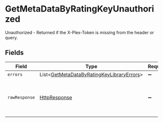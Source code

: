 # GetMetaDataByRatingKeyUnauthorized

Unauthorized - Returned if the X-Plex-Token is missing from the header or query.


## Fields

| Field                                                                                                                         | Type                                                                                                                          | Required                                                                                                                      | Description                                                                                                                   |
| ----------------------------------------------------------------------------------------------------------------------------- | ----------------------------------------------------------------------------------------------------------------------------- | ----------------------------------------------------------------------------------------------------------------------------- | ----------------------------------------------------------------------------------------------------------------------------- |
| `errors`                                                                                                                      | List<[GetMetaDataByRatingKeyLibraryErrors](../../models/errors/GetMetaDataByRatingKeyLibraryErrors.md)>                       | :heavy_minus_sign:                                                                                                            | N/A                                                                                                                           |
| `rawResponse`                                                                                                                 | [HttpResponse<InputStream>](https://docs.oracle.com/en/java/javase/11/docs/api/java.net.http/java/net/http/HttpResponse.html) | :heavy_minus_sign:                                                                                                            | Raw HTTP response; suitable for custom response parsing                                                                       |